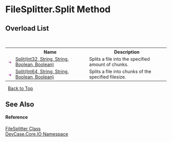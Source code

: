 # FileSplitter.Split Method 
 


## Overload List
&nbsp;<table><tr><th></th><th>Name</th><th>Description</th></tr><tr><td>![Public method](media/pubmethod.gif "Public method")</td><td><a href="M_DevCase_Core_IO_FileSplitter_Split">Split(Int32, String, String, Boolean, Boolean)</a></td><td>
Splits a file into the specified amount of chunks.</td></tr><tr><td>![Public method](media/pubmethod.gif "Public method")</td><td><a href="M_DevCase_Core_IO_FileSplitter_Split_1">Split(Int64, String, String, Boolean, Boolean)</a></td><td>
Splits a file into chunks of the specified filesize.</td></tr></table>&nbsp;
<a href="#filesplitter.split-method">Back to Top</a>

## See Also


#### Reference
<a href="T_DevCase_Core_IO_FileSplitter">FileSplitter Class</a><br /><a href="N_DevCase_Core_IO">DevCase.Core.IO Namespace</a><br />